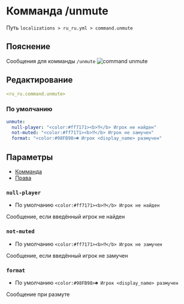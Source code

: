 # Комманда /unmute
Путь `localizations > ru_ru.yml > command.unmute`

## Пояснение
Сообщения для комманды `/unmute`
![command unmute](/commandunmute.png)

## Редактирование
```yaml
<ru_ru.command.unmute>
```

### По умолчанию
```yaml
unmute:
  null-player: "<color:#ff7171><b>⁉</b> Игрок не найден"
  not-muted: "<color:#ff7171><b>⁉</b> Игрок не замучен"
  format: "<color:#98FB98>☻ Игрок <display_name> размучен"
```

## Параметры

- [Комманда](/ru/command/unmute/)
- [Права](/ru/permission/command/unmute/)

### `null-player`
- По умолчанию `<color:#ff7171><b>⁉</b> Игрок не найден`

Сообщение, если введённый игрок не найден

### `not-muted`
- По умолчанию `<color:#ff7171><b>⁉</b> Игрок не замучен`

Сообщение, если введённый игрок не замучен

### `format`
- По умолчанию `<color:#98FB98>☻ Игрок <display_name> размучен`

Сообщение при размуте
